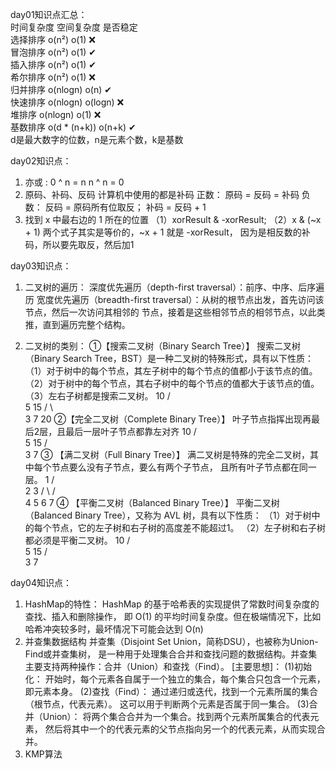 day01知识点汇总：  
             时间复杂度       空间复杂度       是否稳定  
选择排序         o(n²)           o(1)          ❌  
冒泡排序         o(n²)           o(1)           ✔  
插入排序         o(n²)           o(1)           ✔  
希尔排序         o(n²)           o(1)           ❌  
归并排序         o(nlogn)        o(n)           ✔  
快速排序         o(nlogn)        o(logn)        ❌  
堆排序           o(nlogn)        o(1)           ❌  
基数排序         o(d * (n+k))    o(n+k)         ✔  
    d是最大数字的位数，n是元素个数，k是基数  


day02知识点：
1. 亦或 :
   0 ^ n = n
   n ^ n = 0
2. 原码、补码、反码
   计算机中使用的都是补码
    正数： 原码 = 反码 = 补码
    负数： 反码 = 原码所有位取反；
          补码 = 反码 + 1
3. 找到 x 中最右边的 1 所在的位置
    （1）xorResult & -xorResult;
    （2）x & (~x + 1) 
    两个式子其实是等价的，~x + 1 就是 -xorResult，
    因为是相反数的补码，所以要先取反，然后加1

day03知识点：
1. 二叉树的遍历：
    深度优先遍历（depth-first traversal）：前序、中序、后序遍历
    宽度优先遍历（breadth-first traversal）：从树的根节点出发，首先访问该节点，然后一次访问其相邻的
        节点，接着是这些相邻节点的相邻节点，以此类推，直到遍历完整个结构。

2. 二叉树的类别：
       ①【搜索二叉树（Binary Search Tree）】
          搜索二叉树（Binary Search Tree，BST）是一种二叉树的特殊形式，具有以下性质：
          （1）对于树中的每个节点，其左子树中的每个节点的值都小于该节点的值。
          （2）对于树中的每个节点，其右子树中的每个节点的值都大于该节点的值。
          （3）左右子树都是搜索二叉树。
                  10
                 /  \
                5   15
               / \    \
              3   7    20 
       ②【完全二叉树（Complete Binary Tree）】
          叶子节点指挥出现再最后2层，且最后一层叶子节点都靠左对齐
                   10
                  /  \
                 5   15
                / \
               3   7
       ③ 【满二叉树（Full Binary Tree）】
          满二叉树是特殊的完全二叉树，其中每个节点要么没有子节点，要么有两个子节点，
          且所有叶子节点都在同一层。
                  1
                 / \
                2   3
               / \ / \
              4  5 6  7
       ④ 【平衡二叉树（Balanced Binary Tree）】
          平衡二叉树（Balanced Binary Tree），又称为 AVL 树，具有以下性质：
          （1）对于树中的每个节点，它的左子树和右子树的高度差不能超过1。
          （2）左子树和右子树都必须是平衡二叉树。
                   10
                  /  \
                 5   15
                / \
               3   7

day04知识点：
1. HashMap的特性：
   HashMap 的基于哈希表的实现提供了常数时间复杂度的查找、插入和删除操作，
   即 O(1) 的平均时间复杂度。但在极端情况下，比如哈希冲突较多时，最坏情况下可能会达到 O(n)
2. 并查集数据结构
   并查集（Disjoint Set Union，简称DSU），也被称为Union-Find或并查集树，
   是一种用于处理集合合并和查找问题的数据结构。并查集主要支持两种操作：合并（Union）和查找（Find）。
   [主要思想]：
   (1)初始化： 开始时，每个元素各自属于一个独立的集合，每个集合只包含一个元素，即元素本身。
   (2)查找（Find）： 通过递归或迭代，找到一个元素所属的集合（根节点，代表元素）。
                 这可以用于判断两个元素是否属于同一集合。
   (3)合并（Union）： 将两个集合合并为一个集合。找到两个元素所属集合的代表元素，
                 然后将其中一个的代表元素的父节点指向另一个的代表元素，从而实现合并。
3. KMP算法
